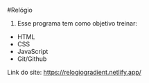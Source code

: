 #Relógio
1. Esse programa tem como objetivo treinar:
- HTML
- CSS
- JavaScript
- Git/Github

Link do site: https://relogiogradient.netlify.app/
